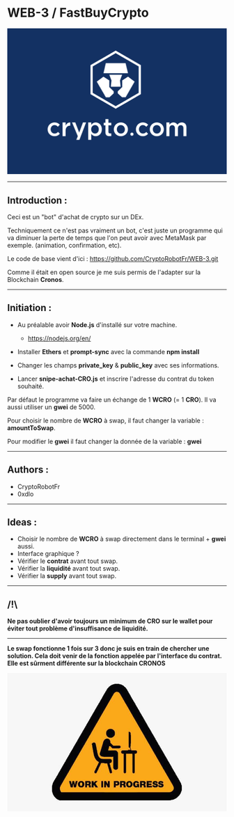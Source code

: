 # WEB-3 / FastBuyCrypto 

<img src="./img/crypto.com_.jpeg" alt="CRONOS">

-------

## Introduction :

Ceci est un "bot" d'achat de crypto sur un DEx.

Techniquement ce n'est pas vraiment un bot, c'est juste un programme qui va diminuer la perte de temps que l'on peut avoir avec MetaMask par exemple. (animation, confirmation, etc).

Le code de base vient d'ici : https://github.com/CryptoRobotFr/WEB-3.git

Comme il était en open source je me suis permis de l'adapter sur la Blockchain **Cronos**.

-------

## Initiation : 

- Au préalable avoir **Node.js** d'installé sur votre machine.

  - https://nodejs.org/en/
- Installer **Ethers** et **prompt-sync** avec la commande **npm install**
- Changer les champs **private_key** & **public_key** avec ses informations.
- Lancer **snipe-achat-CRO.js** et inscrire l'adresse du contrat du token souhaité.

Par défaut le programme va faire un échange de 1 **WCRO** (= 1 **CRO**).
Il va aussi utiliser un **gwei** de 5000.

Pour choisir le nombre de **WCRO** à swap, il faut changer la variable : **amountToSwap**.

Pour modifier le **gwei** il faut changer la donnée de la variable : **gwei**

-------

## Authors :

- CryptoRobotFr
- 0xdlo

-------

## Ideas :

- Choisir le nombre de **WCRO** à swap directement dans le terminal + **gwei** aussi.
- Interface graphique ?
- Vérifier le **contrat** avant tout swap.
- Vérifier la **liquidité** avant tout swap.
- Vérifier la **supply** avant tout swap.

-------

## /!\

**Ne pas oublier d'avoir toujours un minimum de CRO sur le wallet pour éviter tout problème d'insuffisance de liquidité.**

-------

**Le swap fonctionne 1 fois sur 3 donc je suis en train de chercher une solution. 
Cela doit venir de la fonction appelée par l'interface du contrat. Elle est sûrment différente sur la blockchain CRONOS**


<img src="./img/wip.png" alt="WIP">